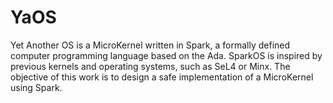 # YaOS
Yet Another OS is a MicroKernel written in Spark, a formally defined computer programming language based on the Ada. SparkOS is inspired by previous kernels and operating systems, such as SeL4 or Minx. The objective of this work is to design a safe implementation of a MicroKernel using Spark.
